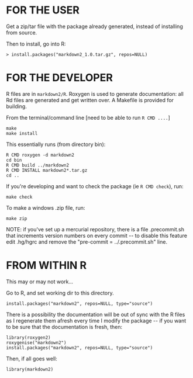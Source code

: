 
# FOR THE USER

Get a zip/tar file with the package already generated, instead of installing from source.

Then to install, go into R:

    > install.packages("markdown2_1.0.tar.gz", repos=NULL)

# FOR THE DEVELOPER
R files are in `markdown2/R`.
Roxygen is used to generate documentation: all Rd files are generated and get written over.
A Makefile is provided for building.

From the terminal/command line [need to be able to run `R CMD ....`]

    make
    make install

This essentially runs (from directory bin):

    R CMD roxygen -d markdown2
    cd bin
    R CMD build ../markdown2
    R CMD INSTALL markdown2*.tar.gz
    cd ..

If you're developing and want to check the package (ie `R CMD check`), run:

    make check

To make a windows .zip file, run:

    make zip

NOTE: if you've set up a mercurial repository, there is a file
.precommit.sh that increments version numbers on every commit -- to disable
this feature edit .hg/hgrc and remove the "pre-commit = ../.precommit.sh"
line.

# FROM WITHIN R
This may or may not work...

Go to R, and set working dir to this directory.

    install.packages("markdown2", repos=NULL, type="source")

There is a possibility the documentation will be out of sync with the R files
 as I regenerate them afresh every time I modify the package -- if you want to
 be sure that the documentation is fresh, then:

    library(roxygen2)
    roxygenise("markdown2")
    install.packages("markdown2", repos=NULL, type="source")

Then, if all goes well:

    library(markdown2)
